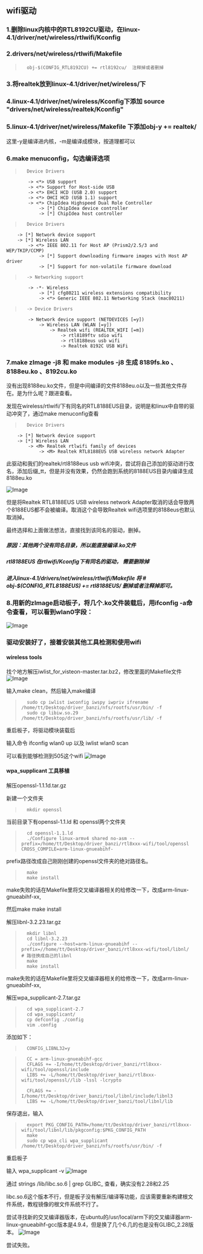 ## 	wifi驱动
### 1.删除linux内核中的RTL8192CU驱动，在linux-4.1/driver/net/wireless/rtlwifi/Kconfig
### 2.drivers/net/wireless/rtlwifi/Makefile 
>		obj-$(CONFIG_RTL8192CU) += rtl8192cu/  注释掉或者删掉

###	 3.将realtek放到linux-4.1/driver/net/wireless/下

###  4.linux-4.1/driver/net/wireless/Kconfig下添加 source "drivers/net/wireless/realtek/Kconfig"

###  5.linux-4.1/driver/net/wireless/Makefile 下添加obj-y += realtek/
这里-y是编译进内核，-m是编译成模块，按道理都可以

###  6.make menuconfig，勾选编译选项

>	 	Device Drivers
			-> <*> USB support
			-> <*> Support for Host-side USB
			-> <*> EHCI HCD (USB 2.0) support
			-> <*> OHCI HCD (USB 1.1) support
			-> <*> ChipIdea Highspeed Dual Role Controller
				-> [*] ChipIdea device controller
				-> [*] ChipIdea host controller


>		Device Drivers
		-> [*] Network device support
		-> [*] Wireless LAN
			-> <*> IEEE 802.11 for Host AP (Prism2/2.5/3 and WEP/TKIP/CCMP)
				-> [*] Support downloading firmware images with Host AP driver
				-> [*] Support for non-volatile firmware download

>		-> Networking support
			-> -*- Wireless
				-> [*] cfg80211 wireless extensions compatibility
				-> <*> Generic IEEE 802.11 Networking Stack (mac80211)

>		-> Device Drivers
			-> Network device support (NETDEVICES [=y])
				-> Wireless LAN (WLAN [=y])
					-> Realtek wifi (REALTEK_WIFI [=m])
						-> rtl8189ftv sdio wifi
						-> rtl8188eus usb wifi
						-> Realtek 8192C USB WiFi


###  7.make zImage -j8 和 make modules -j8 生成 8189fs.ko 、8188eu.ko 、8192cu.ko
没有出现8188eu.ko文件，但是中间编译的文件8188eu.o以及一些其他文件存在。是为什么呢？跟进查看。

发现在wireless/rtlwifi/下有同名的RTL8188EUS目录，说明是和linux中自带的驱动冲突了，通过make menuconfig查看
>		Device Drivers
		-> [*] Network device support
		-> [*] Wireless LAN
			-> <M> Realtek rtlwifi family of devices
				-> <M> Realtek RTL8188EUS USB wireless network Adapter

此驱动和我们的realtek/rtl8188eus usb wifi冲突，尝试将自己添加的驱动进行改名，添加后缀_tt，但是并没有效果，仍然会跑到系统的8188EUS目录内编译生成8188eu.ko

![Image](./image/img_wifi_1.png)

但是将Realtek RTL8188EUS USB wireless network Adapter取消的话会导致两个8188EUS都不会被编译。取消这个会导致Realtek wifi选项里的8188eus也默认取消掉。

最终选择和上面做法想法，直接找到该同名的驱动，删掉。


##### 原因：其他两个没有同名目录，所以能直接编译.ko文件

##### rtl8188EUS 在rtlwifi/Kconfig下有同名的驱动， 需要删除掉

##### 进入linux-4.1/drivers/net/wireless/rtlwifi/Makefile  将  # obj-$(CONFIG_RTL8188EUS)  += rtl8188EUS/ 删掉或者注释掉即可。

###  8.用新的zImage启动板子，将几个.ko文件装载后，用ifconfig -a命令查看，可以看到wlan0字段：


![Image](./image/img_wifi_2.png)



### 驱动安装好了，接着安装其他工具检测和使用wifi
#### wireless tools
找个地方解压iwlist_for_visteon-master.tar.bz2，修改里面的Makefile文件
![Image](./image/img_wifi_3.png)

输入make clean，然后输入make编译
>		sudo cp iwlist iwconfig iwspy iwpriv ifrename /home/tt/Desktop/driver_banzi/nfs/rootfs/usr/bin/ -f
>		sudo cp libiw.so.29 /home/tt/Desktop/driver_banzi/nfs/rootfs/usr/lib/ -f

重启板子，将驱动模块装载后

输入命令 ifconfig wlan0 up 以及 iwlist wlan0 scan

可以看到能够检测到505这个wifi
![Image](./image/img_wifi_4.png)

####  wpa_supplicant 工具移植

解压openssl-1.1.1d.tar.gz

新建一个文件夹
>		mkdir openssl 
当前目录下有openssl-1.1.ld 和 openssl两个文件夹
>		cd openssl-1.1.ld
>		./Configure linux-armv4 shared no-asm --prefix=/home/tt/Desktop/driver_banzi/rtl8xxx-wifi/tool/openssl CROSS_COMPILE=arm-linux-gnueabihf-
prefix路径改成自己刚刚创建的openssl文件夹的绝对路径名。

>		make
>		make install

make失败的话在Makefile里将交叉编译器相关的给修改一下，改成arm-linux-gnueabihf-xx, 

然后make make install

解压libnl-3.2.23.tar.gz
>		mkdir libnl
>		cd libnl-3.2.23
>		./configure --host=arm-linux-gnueabihf --prefix=//home/tt/Desktop/driver_banzi/rtl8xxx-wifi/tool/libnl/        # 路径换成自己的libnl
>		make
>		make install
make失败的话在Makefile里将交叉编译器相关的给修改一下，改成arm-linux-gnueabihf-xx, 


解压wpa_supplicant-2.7.tar.gz
>		cd wpa_supplicant-2.7
>		cd wpa_supplicant/
>		cp defconfig ./config
>		vim .config
添加如下：
>		CONFIG_LIBNL32=y

>		CC = arm-linux-gnueabihf-gcc
>		CFLAGS += -I/home/tt/Desktop/driver_banzi/rtl8xxx-wifi/tool/openssl/include
>		LIBS += -L/home/tt/Desktop/driver_banzi/rtl8xxx-wifi/tool/openssl//lib -lssl -lcrypto
>		 
>		CFLAGS += -I/home/tt/Desktop/driver_banzi/tool/libnl/include/libnl3
>		LIBS += -L/home/tt/Desktop/driver_banzi/tool/libnl/lib
保存退出，输入
>		export PKG_CONFIG_PATH=/home/tt/Desktop/driver_banzi/rtl8xxx-wifi/tool/libnl/lib/pkgconfig:$PKG_CONFIG_PATH
>		make
>		sudo cp wpa_cli wpa_supplicant /home/tt/Desktop/driver_banzi/nfs/rootfs/usr/bin/ -f
重启板子

输入 wpa_supplicant -v
![Image](./image/img_wifi_5.png)

通过 strings /lib/libc.so.6 | grep GLIBC_ 查看，确实没有2.28和2.25

libc.so.6这个版本不行，但是板子没有解压/编译等功能，应该需要重新构建根文件系统，教程镜像的根文件系统不行了。

尝试寻找新的交叉编译器版本，在ubuntu的/usr/local/arm下的交叉编译器arm-linux-gnueabihf-gcc版本是4.9.4，但是换了几个6.几的也是没有GLIBC_2.28版本。
![Image](./image/img_wifi_6.png)

尝试失败。






